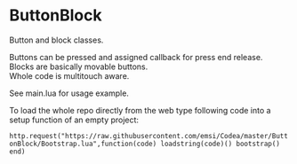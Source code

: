 ButtonBlock
=====

Button and block classes.

Buttons can be pressed and assigned callback for press end release.<br/>
Blocks are basically movable buttons.<br/>
Whole code is multitouch aware. <br/>

See main.lua for usage example.

To load the whole repo directly from the web type following code into a setup function of an empty project:

`http.request("https://raw.githubusercontent.com/emsi/Codea/master/ButtonBlock/Bootstrap.lua",function(code) loadstring(code)() bootstrap() end)`
